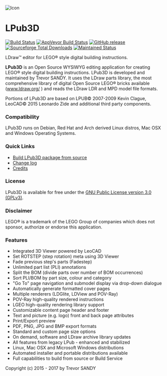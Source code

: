 ![Icon][icon]
# LPub3D  
[![Build Status][travis-badge]][travis-url]
[![AppVeyor Build Status][appveyor-badge]][appveyor-url]
[![GitHub release][gh-rel-badge]][gh-rel-url]
[![Sourceforge Total Downloads][sf-dt-badge]][sf-dt-badge-url]
[![Maintained Status][maintained-badge]](README.md "Last edited 10-10-2017")

LDraw™ editor for LEGO® style digital building instructions.

**LPub3D** is an Open Source WYSIWYG editing application for creating LEGO® style digital building instructions.
LPub3D is developed and maintained by Trevor SANDY. It uses the LDraw parts library, the most comprehensive
library of digital Open Source LEGO® bricks available (www.ldraw.org/ ) and reads the LDraw LDR and MPD model file formats.

Portions of LPub3D are based on LPUB© 2007-2009 Kevin Clague, LeoCAD© 2015 Leonardo Zide and additional third party components.

### Compatibility
LPub3D runs on Debian, Red Hat and Arch derived Linux distros, Mac OSX and Windows Operating Systems.

### Quick Links
 - [Build LPub3D package from source][buildfromsource]
 - [Change log][changelog]
 - [Credits][credits]
 
### License
LPub3D is available for free under the [GNU Public License version 3.0 (GPLv3)][copying]. 

### Disclaimer
LEGO® is a trademark of the LEGO Group of companies which does not sponsor, authorize or endorse this application.

### Features
 - Integrated 3D Viewer powered by LeoCAD
 - Set ROTSTEP (step rotation) meta using 3D Viewer
 - Fade previous step's parts (Fadestep)
 - Unlimited part list (PLI) annotations
 - Split the BOM (divide parts over number of BOM occurrences)
 - Sort PLI/BOM by part size, colour and category
 - "Go To" page navigation and submodel display via drop-down dialogue
 - Automatically generate formatted cover pages
 - Multiple renderers (LDGlite, LDView and POV-Ray)
 - POV-Ray high-quality rendered instructions
 - LGEO high-quality rendering library support
 - Customizable content page header and footer
 - Text and picture (e.g. logo) front and back page attributes
 - Print/Export preview
 - PDF, PNG, JPG and BMP export formats
 - Standard and custom page size options
 - On demand, software and LDraw archive library updates
 - All features from legacy LPub - enhanced and stabilized
 - Linux, Mac OSX and Microsoft Windows distributions
 - Automated installer and portable distributions available
 - Full capabilities to build from source or Build Service
	
Copyright (c) 2015 - 2017 by Trevor SANDY

[icon]:			https://github.com/trevorsandy/lpub3d/blob/master/mainApp/images/lpub3d128.png
[changelog]:	        https://github.com/trevorsandy/lpub3d/blob/master/mainApp/docs/README.txt
[credits]:		https://github.com/trevorsandy/lpub3d/blob/master/mainApp/docs/CREDITS.txt
[copying]:		https://github.com/trevorsandy/lpub3d/blob/master/mainApp/docs/COPYING.txt
[buildfromsource]:	https://github.com/trevorsandy/lpub3d/blob/master/builds/utilities/README.md

[travis-badge]:    	https://img.shields.io/travis/trevorsandy/lpub3d.svg?label=travis
[travis-url]:           https://travis-ci.org/trevorsandy/lpub3d
[appveyor-badge]:       https://img.shields.io/appveyor/ci/trevorsandy/lpub3d.svg?label=appveyor
[appveyor-url]:         https://ci.appveyor.com/project/trevorsandy/lpub3d
[gh-rel-badge]:    	https://img.shields.io/github/release/trevorsandy/lpub3d.svg
[gh-rel-url]:           https://github.com/trevorsandy/lpub3d/releases/latest

[sf-dt-badge]:          https://img.shields.io/sourceforge/dt/lpub3d.svg
[sf-dt-badge-url]:      https://sourceforge.net/projects/lpub3d

[maintained-badge]:     https://img.shields.io/maintenance/yes/2017.svg

